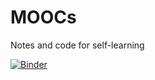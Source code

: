 # MOOCs
Notes and code for self-learning

[![Binder](https://mybinder.org/badge_logo.svg)](https://mybinder.org/v2/gh/liu431/MOOCs/master)

